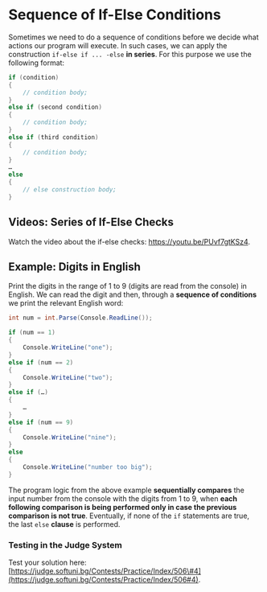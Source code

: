 # Sequence of If-Else Conditions

Sometimes we need to do a sequence of conditions before we decide what actions our program will execute. In such cases, we can apply the construction `if-else if ... -else` **in series**. For this purpose we use the following format:

```csharp
if (condition)
{
    // condition body;
}
else if (second condition)
{
    // condition body;
}
else if (third condition)
{
    // condition body;
}
…
else
{
    // else construction body;
}
```

## Videos: Series of If-Else Checks

Watch the video about the if-else checks: https://youtu.be/PUvf7gtKSz4.

## Example: Digits in English

Print the digits in the range of 1 to 9 \(digits are read from the console\) in English. We can read the digit and then, through a **sequence of conditions** we print the relevant English word:

```csharp
int num = int.Parse(Console.ReadLine());

if (num == 1)
{
    Console.WriteLine("one");
}
else if (num == 2)
{
    Console.WriteLine("two");
}
else if (…) 
{
    …
} 
else if (num == 9)
{
    Console.WriteLine("nine");
} 
else 
{
    Console.WriteLine("number too big");
}
```

The program logic from the above example **sequentially compares** the input number from the console with the digits from 1 to 9, when **each following comparison is being performed only in case the previous comparison is not true**. Eventually, if none of the `if` statements are true, the last `else` **clause** is performed.

### Testing in the Judge System

Test your solution here: [https://judge.softuni.bg/Contests/Practice/Index/506\#4](https://judge.softuni.bg/Contests/Practice/Index/506#4).

